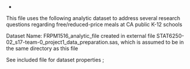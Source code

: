 
*
This file uses the following analytic dataset to address several research
questions regarding free/reduced-price meals at CA public K-12 schools

Dataset Name: FRPM1516_analytic_file created in external file
STAT6250-02_s17-team-0_project1_data_preparation.sas, which is assumed to be
in the same directory as this file

See included file for dataset properties
;
